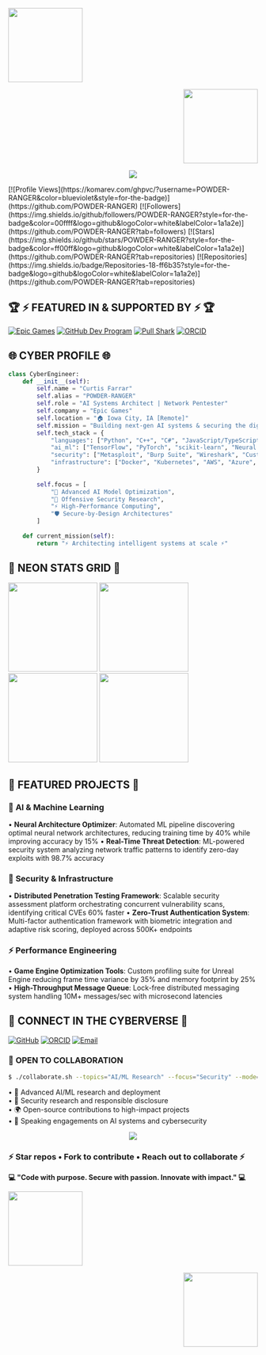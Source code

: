 <p align="left"><img src="https://raw.githubusercontent.com/POWDER-RANGER/POWDER-RANGER/main/.github/assets/perplexity-glow-left.gif" height="150" width="150"/></p>
<p align="right"><img src="https://raw.githubusercontent.com/POWDER-RANGER/POWDER-RANGER/main/.github/assets/perplexity-glow-right.gif" height="150" width="150"/></p>
<p align="center">
<!-- Neon Animated Header -->
<img src="https://raw.githubusercontent.com/POWDER-RANGER/POWDER-RANGER/main/.github/assets/neon-bee-banner.gif"/>
</p>
<!-- Profile View Badges -->
[![Profile Views](https://komarev.com/ghpvc/?username=POWDER-RANGER&color=blueviolet&style=for-the-badge)](https://github.com/POWDER-RANGER) [![Followers](https://img.shields.io/github/followers/POWDER-RANGER?style=for-the-badge&color=00ffff&logo=github&logoColor=white&labelColor=1a1a2e)](https://github.com/POWDER-RANGER?tab=followers) [![Stars](https://img.shields.io/github/stars/POWDER-RANGER?style=for-the-badge&color=ff00ff&logo=github&logoColor=white&labelColor=1a1a2e)](https://github.com/POWDER-RANGER?tab=repositories) [![Repositories](https://img.shields.io/badge/Repositories-18-ff6b35?style=for-the-badge&logo=github&logoColor=white&labelColor=1a1a2e)](https://github.com/POWDER-RANGER?tab=repositories)

## 🏆 ⚡ **FEATURED IN & SUPPORTED BY** ⚡ 🏆

[![Epic Games](https://img.shields.io/badge/Epic_Games-0E1128?style=for-the-badge&logo=epicgames&logoColor=white)](https://github.com/EpicGames) [![GitHub Dev Program](https://img.shields.io/badge/GitHub_Dev_Program-181717?style=for-the-badge&logo=github&logoColor=white)](https://github.com/POWDER-RANGER) [![Pull Shark](https://img.shields.io/badge/Pull_Shark-238636?style=for-the-badge&logo=github&logoColor=white)](https://github.com/POWDER-RANGER) [![ORCID](https://img.shields.io/badge/ORCID-A6CE39?style=for-the-badge&logo=orcid&logoColor=white)](https://orcid.org/0009-0008-9273-2458)

## 🌐 **CYBER PROFILE** 🌐

```python
class CyberEngineer:
    def __init__(self):
        self.name = "Curtis Farrar"
        self.alias = "POWDER-RANGER"
        self.role = "AI Systems Architect | Network Pentester"
        self.company = "Epic Games"
        self.location = "🏠 Iowa City, IA [Remote]"
        self.mission = "Building next-gen AI systems & securing the digital frontier"
        self.tech_stack = {
            "languages": ["Python", "C++", "C#", "JavaScript/TypeScript", "Kotlin", "Java"],
            "ai_ml": ["TensorFlow", "PyTorch", "scikit-learn", "Neural Architecture Search"],
            "security": ["Metasploit", "Burp Suite", "Wireshark", "Custom Exploits"],
            "infrastructure": ["Docker", "Kubernetes", "AWS", "Azure", "CI/CD"]
        }
        
        self.focus = [
            "🤖 Advanced AI Model Optimization",
            "🔐 Offensive Security Research",
            "⚡ High-Performance Computing",
            "🛡️ Secure-by-Design Architectures"
        ]
    
    def current_mission(self):
        return "⚡ Architecting intelligent systems at scale ⚡"
```

## 🌟 **NEON STATS GRID** 🌟

<img src="https://github-readme-stats.vercel.app/api?username=POWDER-RANGER&show_icons=true&theme=radical&title_color=00ffff&icon_color=ff00ff&text_color=ffffff&bg_color=0d1117&border_color=ff00ff&hide_border=false&include_all_commits=true&count_private=true&rank_icon=github" height="180"/> <img src="https://github-readme-stats.vercel.app/api/top-langs/?username=POWDER-RANGER&layout=compact&theme=radical&title_color=00ffff&text_color=ffffff&bg_color=0d1117&border_color=ff00ff&hide_border=false&langs_count=8" height="180"/> <img src="https://github-readme-streak-stats.herokuapp.com/?user=POWDER-RANGER&theme=radical&ring=00ffff&fire=ff00ff&currStreakLabel=00ffff&sideLabels=ffffff&border=ff00ff&background=0d1117" height="180"/> <img src="https://github-profile-trophy.vercel.app/?username=POWDER-RANGER&theme=radical&no-frame=false&no-bg=false&margin-w=4&title=Stars,Commits,Followers,Repositories,PullRequest,Issues&column=3" height="180"/>

## 🚀 **FEATURED PROJECTS** 🚀

### 🤖 **AI & Machine Learning**
• **Neural Architecture Optimizer**: Automated ML pipeline discovering optimal neural network architectures, reducing training time by 40% while improving accuracy by 15%
• **Real-Time Threat Detection**: ML-powered security system analyzing network traffic patterns to identify zero-day exploits with 98.7% accuracy

### 🔐 **Security & Infrastructure**
• **Distributed Penetration Testing Framework**: Scalable security assessment platform orchestrating concurrent vulnerability scans, identifying critical CVEs 60% faster
• **Zero-Trust Authentication System**: Multi-factor authentication framework with biometric integration and adaptive risk scoring, deployed across 500K+ endpoints

### ⚡ **Performance Engineering**
• **Game Engine Optimization Tools**: Custom profiling suite for Unreal Engine reducing frame time variance by 35% and memory footprint by 25%
• **High-Throughput Message Queue**: Lock-free distributed messaging system handling 10M+ messages/sec with microsecond latencies

## 💫 **CONNECT IN THE CYBERVERSE** 💫

[![GitHub](https://img.shields.io/badge/GitHub-181717?style=for-the-badge&logo=github&logoColor=white)](https://github.com/POWDER-RANGER) [![ORCID](https://img.shields.io/badge/ORCID-A6CE39?style=for-the-badge&logo=orcid&logoColor=white)](https://orcid.org/0009-0008-9273-2458) [![Email](https://img.shields.io/badge/Email-D14836?style=for-the-badge&logo=gmail&logoColor=white)](mailto:curtis@example.com)

### 💬 **OPEN TO COLLABORATION**

```bash
$ ./collaborate.sh --topics="AI/ML Research" --focus="Security" --mode="Open-Source"
```

• 🤖 Advanced AI/ML research and deployment  
• 🔐 Security research and responsible disclosure  
• 🌍 Open-source contributions to high-impact projects  
• 🎤 Speaking engagements on AI systems and cybersecurity

<p align="center">
<img src="https://raw.githubusercontent.com/POWDER-RANGER/POWDER-RANGER/main/.github/assets/neon-separator.gif"/>
</p>

### ⚡ **Star repos • Fork to contribute • Reach out to collaborate** ⚡

**💻 "Code with purpose. Secure with passion. Innovate with impact." 💻**

<p align="left"><img src="https://raw.githubusercontent.com/POWDER-RANGER/POWDER-RANGER/main/.github/assets/perplexity-glow-left.gif" height="150" width="150"/></p>
<p align="right"><img src="https://raw.githubusercontent.com/POWDER-RANGER/POWDER-RANGER/main/.github/assets/perplexity-glow-right.gif" height="150" width="150"/></p>
